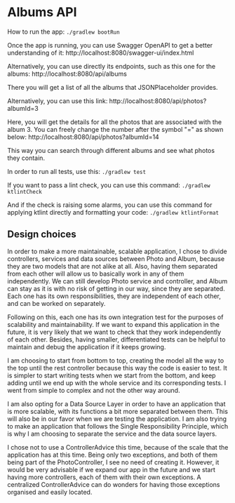 <h1> Albums API </h1>

How to run the app:
`./gradlew bootRun`

Once the app is running, you can use Swagger OpenAPI to get a better understanding of it:
http://localhost:8080/swagger-ui/index.html

Alternatively, you can use directly its endpoints, such as this one for the albums:
http://localhost:8080/api/albums

There you will get a list of all the albums that JSONPlaceholder provides.

Alternatively, you can use this link:
http://localhost:8080/api/photos?albumId=3

Here, you will get the details for all the photos that are associated with the album 3. You can freely change the number
after the symbol "=" as shown below: 
http://localhost:8080/api/photos?albumId=14

This way you can search through different albums and see what photos they contain.

In order to run all tests, use this:
`./gradlew test`

If you want to pass a lint check, you can use this command:
`./gradlew ktlintCheck`

And if the check is raising some alarms, you can use this command for applying ktlint directly and formatting your code:
`./gradlew ktlintFormat`



<h2>Design choices</h2>

In order to make a more maintainable, scalable application, I chose to divide controllers, services and data sources
between Photo and Album, because they are two models that are not alike at all. Also, having them separated from each
other will allow us to basically work in any of them independently. We can still develop Photo service and controller,
and Album can stay as it is with no risk of getting in our way, since they are separated. Each one has its own
responsibilities, they are independent of each other, and can be worked on separately.

Following on this, each one has its own integration test for the purposes of scalability and maintainability. If we want
to expand this application in the future, it is very likely that we want to check that they work independently of each
other. Besides, having smaller, differentiated tests can be helpful to maintain and debug the application if it keeps
growing.

I am choosing to start from bottom to top, creating the model all the way to the top until the rest controller because
this way the code is easier to test. It is simpler to start writing tests when we start from the bottom, and keep adding
until we end up with the whole service and its corresponding tests. I went from simple to complex and not the other way
around.

I am also opting for a Data Source Layer in order to have an application that is more scalable, with its functions a
bit more separated between them. This will also be in our favor when we are testing the application. I am also trying
to make an application that follows the Single Responsibility Principle, which is why I am choosing to separate the
service and the data source layers.

I chose not to use a ControllerAdvice this time, because of the scale that the application has at this time. Being only
two exceptions, and both of them being part of the PhotoController, I see no need of creating it. However, it would be
very advisable if we expand our app in the future and we start having more controllers, each of them with their own
exceptions. A centralized ControllerAdvice can do wonders for having those exceptions organised and easily located.